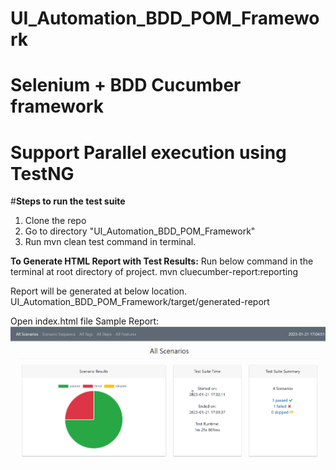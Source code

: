 # UI_Automation_BDD_POM_Framework

# Selenium + BDD Cucumber framework
# Support Parallel execution using TestNG

#**Steps to run the test suite**
1. Clone the repo
2. Go to directory "UI_Automation_BDD_POM_Framework"
3. Run mvn clean test command in terminal. 

**To Generate HTML Report with Test Results:**
Run below command in the terminal at root directory of project.
mvn cluecumber-report:reporting

Report will be generated at below location.
UI_Automation_BDD_POM_Framework/target/generated-report

Open index.html file
Sample Report:
![img.png](img.png)